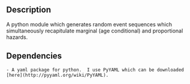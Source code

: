## Description

A python module which generates random event sequences which simultaneously 
recapitulate marginal (age conditional) and proportional hazards.

## Dependencies
	- A yaml package for python.  I use PyYAML which can be downloaded [here](http://pyyaml.org/wiki/PyYAML).



